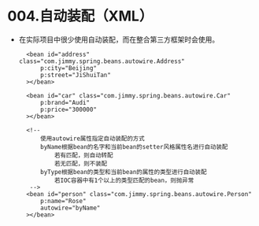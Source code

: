 # 004.自动装配（XML）

* 在实际项目中很少使用自动装配，而在整合第三方框架时会使用。

		<bean id="address" class="com.jimmy.spring.beans.autowire.Address"
			p:city="Beijing"
			p:street="JiShuiTan"
		></bean>
		
		<bean id="car" class="com.jimmy.spring.beans.autowire.Car"
			p:brand="Audi"
			p:price="300000"
		></bean>
		
		<!-- 
			使用autowire属性指定自动装配的方式
			byName根据bean的名字和当前bean的setter风格属性名进行自动装配
				若有匹配，则自动转配
				若无匹配，则不装配
			byType根据bean的类型和当前bean的属性的类型进行自动装配
				若IOC容器中有1个以上的类型匹配的bean，则抛异常
		 -->
		<bean id="person" class="com.jimmy.spring.beans.autowire.Person"
			p:name="Rose"
			autowire="byName"
		></bean>